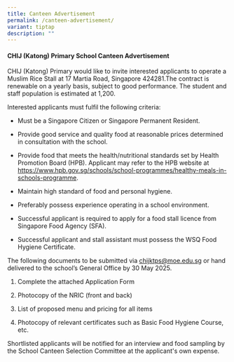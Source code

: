 ```yaml
---
title: Canteen Advertisement
permalink: /canteen-advertisement/
variant: tiptap
description: ""
---
```

<h4>CHIJ (Katong) Primary School Canteen Advertisement</h4>
<p>CHIJ (Katong) Primary would like to invite interested applicants to operate
a Muslim Rice Stall at 17 Martia Road, Singapore 424281.The contract is
renewable on a yearly basis, subject to good performance. The student and
staff population is estimated at 1,200.</p>
<p>Interested applicants must fulfil the following criteria:</p>
<ul data-tight="true" class="tight">
<li>
<p>Must be a Singapore Citizen or Singapore Permanent Resident.</p>
</li>
<li>
<p>Provide good service and quality food at reasonable prices determined
in consultation with the school.</p>
</li>
<li>
<p>Provide food that meets the health/nutritional standards set by Health
Promotion Board (HPB). Applicant may refer to the HPB website at <a href="https://www.hpb.gov.sg/schools/school-programmes/healthy-meals-in-schools-programme" rel="noopener noreferrer nofollow" target="_blank">https://www.hpb.gov.sg/schools/school-programmes/healthy-meals-in-schools-programme</a>.</p>
</li>
<li>
<p>Maintain high standard of food and personal hygiene.</p>
</li>
<li>
<p>Preferably possess experience operating in a school environment.</p>
</li>
<li>
<p>Successful applicant is required to apply for a food stall licence from
Singapore Food Agency (SFA).</p>
</li>
<li>
<p>Successful applicant and stall assistant must possess the WSQ Food Hygiene
Certificate.</p>
</li>
</ul>
<p>The following documents to be submitted via <a href="mailto:chijktps@moe.edu.sg" rel="noopener noreferrer nofollow" target="_blank">chijktps@moe.edu.sg</a> or hand delivered
to the school’s General Office by 30 May 2025.</p>
<ol data-tight="true" class="tight">
<li>
<p>Complete the attached Application Form</p>
</li>
<li>
<p>Photocopy of the NRIC (front and back)</p>
</li>
<li>
<p>List of proposed menu and pricing for all items</p>
</li>
<li>
<p>Photocopy of relevant certificates such as Basic Food Hygiene Course,
etc.</p>
</li>
</ol>
<p>Shortlisted applicants will be notified for an interview and food sampling
by the School Canteen Selection Committee at the applicant's own expense.</p>
<p></p>
<p></p>
<p></p>
<p></p>